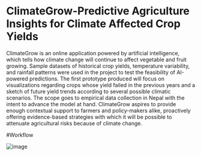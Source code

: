 # ClimateGrow-Predictive Agriculture Insights for Climate Affected Crop Yields

ClimateGrow is an online application powered by artificial intelligence, which tells how climate change will continue to affect vegetable and fruit growing. Sample datasets of historical crop yields, temperature variability, and rainfall patterns were used in the project to test the feasibility of AI-powered predictions. The first prototype produced will focus on visualizations regarding crops whose yield failed in the previous years and a sketch of future yield trends according to several possible climatic scenarios. The scope goes to empirical data collection in Nepal with the intent to advance the model at hand. ClimateGrow aspires to provide enough contextual support to farmers and policy-makers alike, proactively offering evidence-based strategies with which it will be possible to attenuate agricultural risks because of climate change.


#Workflow

![image](https://github.com/Noskathon-Lite/The_DOMinators/blob/main/image.png)
